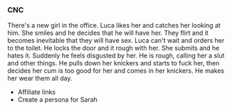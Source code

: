 ### CNC

There's a new girl in the office. Luca likes her and catches her looking at him. She smiles and he decides that he will have her. They flirt and it becomes inevitable that they will have sex. Luca can't wait and orders her to the toilet. He locks the door and it rough with her. She submits and he hates it. Suddenly he feels disgusted by her. He is rough, calling her a slut and other things. He pulls down her knickers and starts to fuck her, then decides her cum is too good for her and comes in her knickers. He makes her wear them all day. 


- Affiliate links
- Create a persona for Sarah